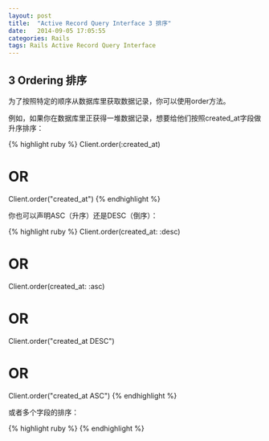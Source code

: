 ```yaml
---
layout: post
title:  "Active Record Query Interface 3 排序"
date:   2014-09-05 17:05:55
categories: Rails
tags: Rails Active Record Query Interface
---
```


## 3 Ordering 排序

为了按照特定的顺序从数据库里获取数据记录，你可以使用order方法。

例如，如果你在数据库里正获得一堆数据记录，想要给他们按照created_at字段做升序排序：

{% highlight ruby %}
Client.order(:created_at)
# OR
Client.order("created_at")
{% endhighlight %}

你也可以声明ASC（升序）还是DESC（倒序）：

{% highlight ruby %}
Client.order(created_at: :desc)
# OR
Client.order(created_at: :asc)
# OR
Client.order("created_at DESC")
# OR
Client.order("created_at ASC")
{% endhighlight %}

或者多个字段的排序：

{% highlight ruby %}
{% endhighlight %}

